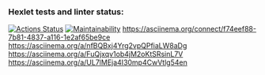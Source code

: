 ### Hexlet tests and linter status:
[![Actions Status](https://github.com/sprsss1/java-project-61/actions/workflows/hexlet-check.yml/badge.svg)](https://github.com/sprsss1/java-project-61/actions)
[![Maintainability](https://api.codeclimate.com/v1/badges/c90a55a58063965aced5/maintainability)](https://codeclimate.com/github/sprsss1/java-project-61/maintainability)
https://asciinema.org/connect/f74eef88-7b81-4837-a116-1e2af65be9ce
https://asciinema.org/a/nfBQBxj4Yrg2vpQPfiaLW8aDg
https://asciinema.org/a/FuQjxqv1ob4jM2oKtSRsinL7V
https://asciinema.org/a/UL7lMEja4I30mp4CwVtlg54en
